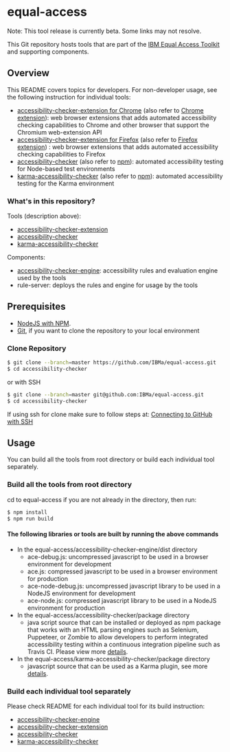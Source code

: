 # equal-access

Note: This tool release is currently beta. Some links may not resolve.

This Git repository hosts tools that are part of the [IBM Equal Access Toolkit](https://ibm.com/able/toolkit) and supporting components.

## Overview

This README covers topics for developers. For non-developer usage, see the following instruction for individual tools:
* [accessibility-checker-extension for Chrome](accessibility-checker-extension/README.md) (also refer to [Chrome extension]()): web browser extensions that adds automated accessibility checking capabilities to Chrome and other browser that support the Chromium web-extension API
* [accessibility-checker-extension for Firefox](accessibility-checker-extension/README.md) (also refer to [Firefox extension]()) : web browser extensions that adds automated accessibility checking capabilities to Firefox
* [accessibility-checker](accessibility-checker/README.md) (also refer to [npm](https://www.npmjs.com/package/accessibility-checker)): automated accessibility testing for Node-based test environments
* [karma-accessibility-checker](karma-accessibility-checker/README.md) (also refer to [npm](https://www.npmjs.com/package/karma-accessibility-checker)): automated accessibility testing for the Karma environment

### What's in this repository?

Tools (description above):
* [accessibility-checker-extension](accessibility-checker-extension/README.md)
* [accessibility-checker](accessibility-checker/README.md)
* [karma-accessibility-checker](karma-accessibility-checker/README.md)

Components:
* [accessibility-checker-engine](accessibility-checker-engine/README.md): accessibility rules and evaluation engine used by the tools
* rule-server: deploys the rules and engine for usage by the tools

## Prerequisites

* [NodeJS with NPM](https://nodejs.org/en/download/).
* [Git](https://git-scm.com/downloads), if you want to clone the repository to your local environment

### Clone Repository

```bash
$ git clone --branch=master https://github.com/IBMa/equal-access.git
$ cd accessibility-checker
```
or with SSH

```bash
$ git clone --branch=master git@github.com:IBMa/equal-access.git
$ cd accessibility-checker
```

If using ssh for clone make sure to follow steps at: [Connecting to GitHub with SSH](https://help.github.com/articles/connecting-to-github-with-ssh/)

## Usage

You can build all the tools from root directory or build each individual tool separately.  

### Build all the tools from root directory

cd to equal-access if you are not already in the directory, then run:

```bash
$ npm install
$ npm run build
```

#### The following libraries or tools are built by running the above commands

* In the equal-access/accessibility-checker-engine/dist directory
  * ace-debug.js: uncompressed javascript to be used in a browser environment for development
  * ace.js: compressed javascript to be used in a browser environment for production
  * ace-node-debug.js: uncompressed javascript library to be used in a NodeJS environment for development
  * ace-node.js: compressed javascript library to be used in a NodeJS environment for production
* In the equal-access/accessibility-checker/package directory
  * java script source that can be installed or deployed as npm package that works with an HTML parsing engines such as Selenium, Puppeteer, or Zombie to allow developers to perform integrated accessibility testing within a continuous integration pipeline such as Travis CI. Please view more [details](accessibility-checker/src/README.md).
* In the equal-access/karma-accessibility-checker/package directory
  * javascript source that can be used as a Karma plugin, see more [details](karma-accessibility-checker/README.md).  

### Build each individual tool separately

Please check README for each individual tool for its build instruction:

* [accessibility-checker-engine](accessibility-checker-engine/README.md)
* [accessibility-checker-extension](accessibility-checker-extension/README.md)
* [accessibility-checker](accessibility-checker/README.md)
* [karma-accessibility-checker](karma-accessibility-checker/README.md) 
